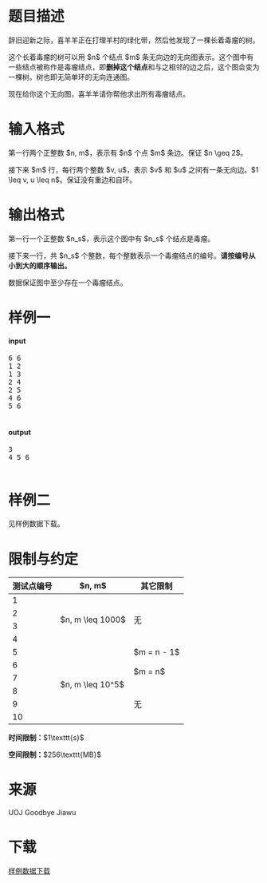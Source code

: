 # 题目描述

<p>辞旧迎新之际，喜羊羊正在打理羊村的绿化带，然后他发现了一棵长着毒瘤的树。</p>
<p>这个长着毒瘤的树可以用 $n$ 个结点 $m$ 条无向边的无向图表示。这个图中有一些结点被称作是毒瘤结点，即<strong>删掉这个结点</strong>和与之相邻的边之后，这个图会变为一棵树。树也即无简单环的无向连通图。</p>
<p>现在给你这个无向图，喜羊羊请你帮他求出所有毒瘤结点。</p>

# 输入格式


<p>第一行两个正整数 $n, m$，表示有 $n$ 个点 $m$ 条边。保证 $n \geq 2$。</p>
<p>接下来 $m$ 行，每行两个整数 $v, u$，表示 $v$ 和 $u$ 之间有一条无向边。$1 \leq v, u \leq n$。保证没有重边和自环。</p>

# 输出格式


<p>第一行一个正整数 $n_s$，表示这个图中有 $n_s$ 个结点是毒瘤。</p>
<p>接下来一行，共 $n_s$ 个整数，每个整数表示一个毒瘤结点的编号。<strong>请按编号从小到大的顺序输出。</strong></p>
<p>数据保证图中至少存在一个毒瘤结点。</p>

# 样例一


<h4>input</h4>
<pre>6 6
1 2
1 3
2 4
2 5
4 6
5 6

</pre>

<h4>output</h4>
<pre>3
4 5 6

</pre>


# 样例二


<p>见样例数据下载。</p>

# 限制与约定


<div class="table-responsive">
<table class="table table-bordered table-text-center table-vertical-middle"><thead><tr><th>测试点编号</th>
<th>$n, m$</th>
<th>其它限制</th>
</tr></thead><tbody><tr><td>1</td><td rowspan="4">$n, m \leq 1000$</td><td rowspan="4">无</td></tr><tr><td>2</td></tr><tr><td>3</td></tr><tr><td>4</td></tr><tr><td>5</td><td rowspan="6">$n, m \leq 10^5$</td><td>$m = n - 1$</td></tr><tr><td>6</td><td rowspan="2">$m = n$</td></tr><tr><td>7</td>
</tr><tr><td>8</td><td rowspan="3">无</td>
</tr><tr><td>9</td>
</tr><tr><td>10</td>
</tr></tbody></table></div>

<p><strong>时间限制：</strong>$1\texttt{s}$</p>
<p><strong>空间限制：</strong>$256\texttt{MB}$</p>

# 来源


<p>UOJ Goodbye Jiawu</p>

# 下载


<p><a href="/download.php?type=problem&amp;id=67">样例数据下载</a></p>

